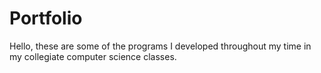 # Portfolio
Hello, these are some of the programs I developed throughout my time in my collegiate computer science classes.
